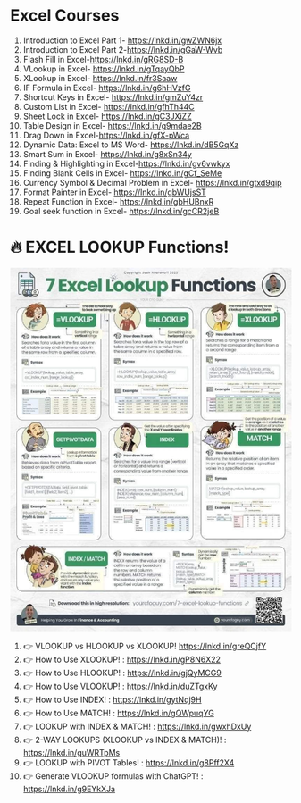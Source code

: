 # Excel Courses

1. Introduction to Excel Part 1- https://lnkd.in/gwZWN6jx
1. Introduction to Excel Part 2-https://lnkd.in/gGaW-Wvb
1. Flash Fill in Excel-https://lnkd.in/gRG8SD-B
1. VLookup in Excel- https://lnkd.in/gTqayQbP
1. XLookup in Excel- https://lnkd.in/fr3Saaw
1. IF Formula in Excel- https://lnkd.in/g6hHVzfG
1. Shortcut Keys in Excel- https://lnkd.in/gmZuY4zr
1. Custom List in Excel- https://lnkd.in/gfhTh44C
1. Sheet Lock in Excel- https://lnkd.in/gC3JXiZZ
1. Table Design in Excel- https://lnkd.in/g9mdae2B
1. Drag Down in Excel-https://lnkd.in/gfX-pWca
1. Dynamic Data: Excel to MS Word- https://lnkd.in/dB5GqXz
1. Smart Sum in Excel- https://lnkd.in/g8xSn34y
1. Finding & Highlighting in Excel-https://lnkd.in/gv6vwkyx
1. Finding Blank Cells in Excel- https://lnkd.in/gCf_SeMe
1. Currency Symbol & Decimal Problem in Excel- https://lnkd.in/gtxd9qip
1. Format Painter in Excel- https://lnkd.in/gbWUjsST
1. Repeat Function in Excel- https://lnkd.in/gbHUBnxR
1. Goal seek function in Excel- https://lnkd.in/gcCR2jeB


# 🔥 EXCEL LOOKUP Functions!
![Banner](./images/ExcelLookup.jpeg)

1. 👉 VLOOKUP vs HLOOKUP vs XLOOKUP! https://lnkd.in/greQCjfY
1. 👉 How to Use XLOOKUP! : https://lnkd.in/gP8N6X22
1. 👉 How to Use HLOOKUP! : https://lnkd.in/gjQyMCG9
1. 👉 How to Use VLOOKUP! : https://lnkd.in/duZTgxKy
1. 👉 How to Use INDEX! : https://lnkd.in/gytNqj9H
1. 👉 How to Use MATCH! : https://lnkd.in/gQWpuqYG
1. 👉 LOOKUP with INDEX & MATCH! : https://lnkd.in/gwxhDxUy
1. 👉 2-WAY LOOKUPS (XLOOKUP vs INDEX & MATCH)! : https://lnkd.in/guWRTpMs
1. 👉 LOOKUP with PIVOT Tables! : https://lnkd.in/g8Pff2X4
1. 👉 Generate VLOOKUP formulas with ChatGPT! : https://lnkd.in/g9EYkXJa
